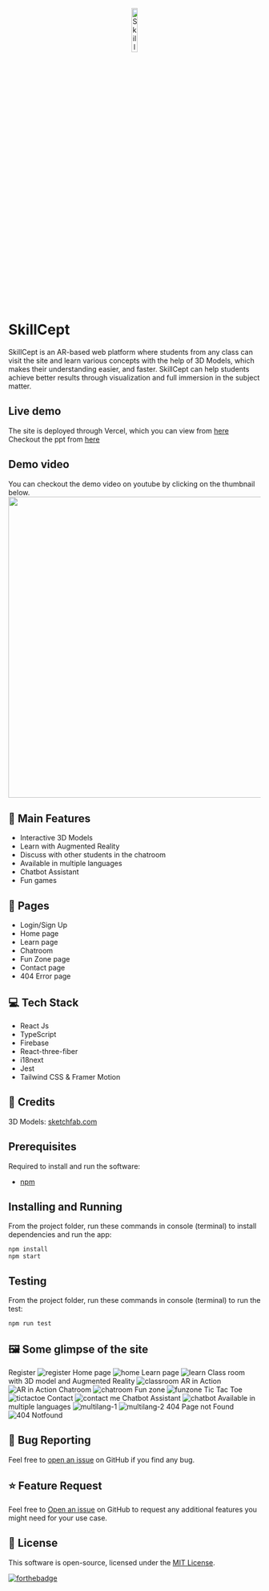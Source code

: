 <p align="center"><img src="https://user-images.githubusercontent.com/64153988/128828668-be9f8a1c-82b7-487c-b88f-0388f0fb9771.png" alt="SkillCept logo" width="15%" /></p>

# SkillCept

SkillCept is an AR-based web platform where students from any class can visit the site and learn various concepts with the help of 3D Models, which makes their understanding easier, and faster. SkillCept can help students achieve better results through visualization and full immersion in the subject matter.

## Live demo

The site is deployed through Vercel, which you can view from [here](http://skillcept.vercel.app)  
Checkout the ppt from [here](https://www.canva.com/design/DAEmcg4dBHE/y5uIyWIN_ZL2pybh9K-U8A/view?utm_content=DAEmcg4dBHE&utm_campaign=designshare&utm_medium=link&utm_source=sharebutton)

## Demo video

You can checkout the demo video on youtube by clicking on the thumbnail below.
<a href="https://youtu.be/h8DWrPH7-p4">
<img src="https://user-images.githubusercontent.com/64153988/128834005-92cfab38-c2dd-4dc9-9409-fa4bd062b7dd.png" width="600px">  
</a>

## 🚀 Main Features

- Interactive 3D Models
- Learn with Augmented Reality
- Discuss with other students in the chatroom
- Available in multiple languages
- Chatbot Assistant
- Fun games

## 📃 Pages

- Login/Sign Up
- Home page
- Learn page
- Chatroom
- Fun Zone page
- Contact page
- 404 Error page

## 💻 Tech Stack

- React Js
- TypeScript
- Firebase
- React-three-fiber
- i18next
- Jest
- Tailwind CSS & Framer Motion

## 🤝 Credits

3D Models: [sketchfab.com](https://sketchfab.com)

## Prerequisites

Required to install and run the software:

- [npm](https://www.npmjs.com/get-npm)

## Installing and Running

From the project folder, run these commands in console (terminal) to install dependencies and run the app:

```
npm install
npm start
```

## Testing
From the project folder, run these commands in console (terminal) to run the test:

```
npm run test
```

## 🖼️ Some glimpse of the site

Register
![register](https://user-images.githubusercontent.com/64153988/132960341-12f0d20a-714d-4ff7-927a-56be88920262.png)
Home page
![home](https://user-images.githubusercontent.com/64153988/132960345-8561e913-5172-4666-804c-79aada60495c.png)
Learn page
![learn](https://user-images.githubusercontent.com/64153988/132960347-89904a08-0e99-4c16-9965-0914bcdea8ee.png)
Class room with 3D model and Augmented Reality
![classroom](https://user-images.githubusercontent.com/64153988/132960350-6d395a96-c100-48d2-9c14-ec42bc6ba5b2.png)
AR in Action
![AR in Action](https://user-images.githubusercontent.com/64153988/132960353-3997a5fb-08e5-4a3d-b8b1-f9e429895fb9.png)
Chatroom
![chatroom](https://user-images.githubusercontent.com/64153988/132960355-b542d290-e840-47ff-ad2b-c330dc66514c.png)
Fun zone
![funzone](https://user-images.githubusercontent.com/64153988/132960356-d3602734-3b0a-41d3-a026-e76e67b1966b.png)
Tic Tac Toe
![tictactoe](https://user-images.githubusercontent.com/64153988/132960358-e7bf92b3-80de-4f3c-acf9-8dfad8a1cf8c.png)
Contact
![contact me](https://user-images.githubusercontent.com/64153988/132960367-889dccbe-ba52-4ef8-8a0d-308766f43ea4.png)
Chatbot Assistant
![chatbot](https://user-images.githubusercontent.com/64153988/132960370-9cf8953a-b53a-461d-97f3-8776d306a83a.png)
Available in multiple languages
![multilang-1](https://user-images.githubusercontent.com/64153988/132960373-c0ed34b9-5fca-40f2-b196-54196c03154e.png)
![multilang-2](https://user-images.githubusercontent.com/64153988/132960378-8a43b6eb-1dad-41d1-a2b9-e8e0508b3a8f.png)
404 Page not Found
![404 Notfound](https://user-images.githubusercontent.com/64153988/132960380-31c8f04b-f45c-49ac-88aa-cd2fc418beb6.png)

## 🐛 Bug Reporting

Feel free to [open an issue](https://github.com/Harshal0902/SkillCept/issues) on GitHub if you find any bug.

## ⭐ Feature Request

Feel free to [Open an issue](https://github.com/Harshal0902/SkillCept/issues) on GitHub to request any additional features you might need for your use case.

## 📜 License

This software is open-source, licensed under the [MIT License](https://github.com/Harshal0902/SkillCept/blob/main/LICENSE).

[![forthebadge](https://forthebadge.com/images/badges/built-with-love.svg)](https://github.com/Harshal0902)
